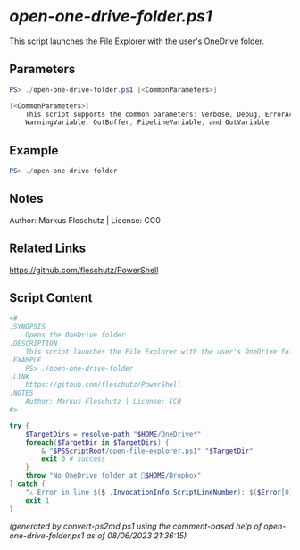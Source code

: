 *open-one-drive-folder.ps1*
================

This script launches the File Explorer with the user's OneDrive folder.

Parameters
----------
```powershell
PS> ./open-one-drive-folder.ps1 [<CommonParameters>]

[<CommonParameters>]
    This script supports the common parameters: Verbose, Debug, ErrorAction, ErrorVariable, WarningAction, 
    WarningVariable, OutBuffer, PipelineVariable, and OutVariable.
```

Example
-------
```powershell
PS> ./open-one-drive-folder

```

Notes
-----
Author: Markus Fleschutz | License: CC0

Related Links
-------------
https://github.com/fleschutz/PowerShell

Script Content
--------------
```powershell
<#
.SYNOPSIS
	Opens the OneDrive folder
.DESCRIPTION
	This script launches the File Explorer with the user's OneDrive folder.
.EXAMPLE
	PS> ./open-one-drive-folder
.LINK
	https://github.com/fleschutz/PowerShell
.NOTES
	Author: Markus Fleschutz | License: CC0
#>

try {
	$TargetDirs = resolve-path "$HOME/OneDrive*"
	foreach($TargetDir in $TargetDirs) {
		& "$PSScriptRoot/open-file-explorer.ps1" "$TargetDir"
		exit 0 # success
	}
	throw "No OneDrive folder at 📂$HOME/Dropbox"
} catch {
	"⚠️ Error in line $($_.InvocationInfo.ScriptLineNumber): $($Error[0])"
	exit 1
}
```

*(generated by convert-ps2md.ps1 using the comment-based help of open-one-drive-folder.ps1 as of 08/06/2023 21:36:15)*

